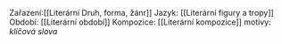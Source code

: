 Zařazení:[[Literární Druh, forma, žánr]]
Jazyk: [[Literární figury a tropy]]
Období: [[Literární období]]
Kompozice: [[Literární kompozice]]
motivy: _klíčová slova_